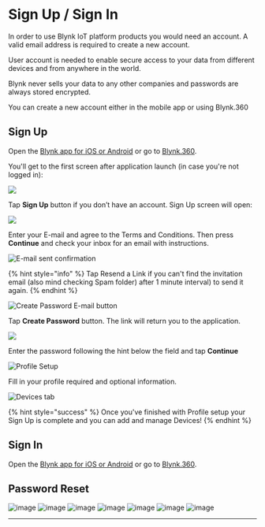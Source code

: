 # Sign Up / Sign In

In order to use Blynk IoT platform products you would need an account. A valid email address is required to create a new account. 

User account is needed to enable secure access to your data from different devices and from anywhere in the world.

Blynk never sells your data to any other companies and passwords are always stored encrypted. 

You can create a new account either in the mobile app or using Blynk.360

## **Sign Up**

Open the [Blynk app for iOS or Android](../../downloads/blynk-apps-for-ios-and-android.md) or go to [Blynk.360](https://blynk.cloud).

You'll get to the first screen after application launch \(in case you're not logged in\):

![](../../.gitbook/assets/log-in-screen.png)

Tap **Sign Up** button if you don’t have an account. Sign Up screen will open:

![](../../.gitbook/assets/sign-up.png)

Enter your E-mail and agree to the Terms and Conditions. Then press **Continue** and check your inbox for an email with instructions.

![E-mail sent confirmation](../../.gitbook/assets/success-screen.png)

{% hint style="info" %}
Tap Resend a Link if you can't find the invitation email \(also mind checking Spam folder\) after 1 minute interval\) to send it again.
{% endhint %}

![Create Password E-mail button](../../.gitbook/assets/create_password.png)

Tap **Create Password** button. The link will return you to the application.

![](../../.gitbook/assets/enter-password.png)

Enter the password following the hint below the field and tap **Continue**

![Profile Setup](../../.gitbook/assets/profile.png)

Fill in your profile required and optional information.

![Devices tab](../../.gitbook/assets/empty-state-screen%20%281%29.png)

{% hint style="success" %}
Once you've finished with Profile setup your Sign Up is complete and you can add and manage Devices!
{% endhint %}

## Sign In

Open the [Blynk app for iOS or Android](../../downloads/blynk-apps-for-ios-and-android.md) or go to [Blynk.360](https://blynk.cloud).



## Password Reset

![image](https://user-images.githubusercontent.com/65705128/119011517-d0432f00-b99d-11eb-895f-b29de1195bc9.png)
![image](https://user-images.githubusercontent.com/65705128/119011717-fe287380-b99d-11eb-9272-a5096e96bfa2.png)
![image](https://user-images.githubusercontent.com/65705128/119011772-097b9f00-b99e-11eb-8066-06e1f6190871.png)
![image](https://user-images.githubusercontent.com/65705128/119011819-16988e00-b99e-11eb-9b85-caa20074bc9f.png)
![image](https://user-images.githubusercontent.com/65705128/119011868-244e1380-b99e-11eb-967f-5c8b98c9d0bf.png)
![image](https://user-images.githubusercontent.com/65705128/119011921-2f08a880-b99e-11eb-937d-cb4581ee7bf9.png)
![image](https://user-images.githubusercontent.com/65705128/119011953-392aa700-b99e-11eb-8f74-95f88363c060.png)

  
****  



